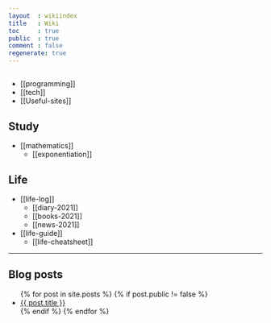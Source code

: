 ```yaml
---
layout  : wikiindex
title   : Wiki
toc     : true
public  : true
comment : false
regenerate: true
---
```


## </dev>
* [[programming]]
* [[tech]]
* [[Useful-sites]]

## Study
* [[mathematics]]
    *  [[exponentiation]]
    
## Life
* [[life-log]]
    * [[diary-2021]]
    * [[books-2021]]
    * [[news-2021]]
* [[life-guide]]
    * [[life-cheatsheet]]

---
## Blog posts
<div>
    <ul>
{% for post in site.posts %}
    {% if post.public != false %}
        <li>
            <a class="post-link" href="{{ post.url | prepend: site.baseurl }}">
                {{ post.title }}
            </a>
        </li>
    {% endif %}
{% endfor %}
    </ul>
</div>

